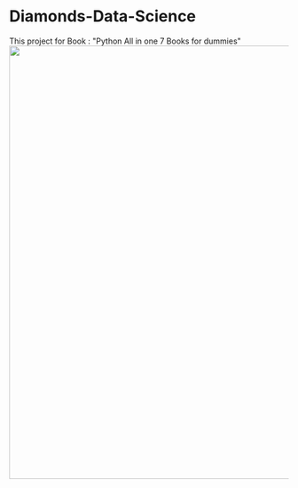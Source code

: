 # Diamonds-Data-Science
This project for Book : "Python All in one 7 Books for dummies"
<img src="https://github.com/user-attachments/assets/45e1a495-b4d4-4c64-b3a8-7ff4e26e40de" width="780px"/>
